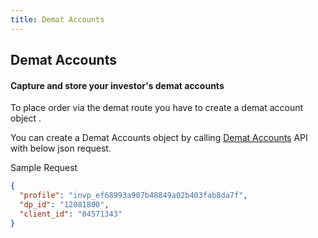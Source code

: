 ```yaml
---
title: Demat Accounts
---
```

## Demat Accounts
#### Capture and store your investor's demat accounts

To place order via the demat route you have to create a demat account object . 

You can create a  Demat Accounts object by calling [Demat Accounts](https://fintechprimitives.com/docs/api/#demat-accounts) API with below json request. 

Sample Request
```json
{
  "profile": "invp_ef68993a907b48849a02b403fab8da7f",
  "dp_id": "12081800",
  "client_id": "04571343"
}
```
